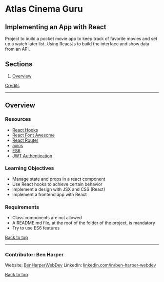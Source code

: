 # Atlas Cinema Guru
## Implementing an App with React

Project to build a pocket movie app to keep track of favorite movies and set up a watch later list. Using ReactJs to build the interface and show data from an API.

## Sections
<a name="Sections"></a>
1. [Overview](#overview)

[Credits](#Credits)

__________________________________________________________________________________________________________________________________________
## Overview
<a name="overview"></a>

### Resources
- [React Hooks](https://legacy.reactjs.org/docs/hooks-intro.html)
- [React Font Awesome](https://docs.fontawesome.com/v5/web/use-with/react)
- [React Router](https://reactrouter.com/en/main)
- [axios](https://github.com/axios/axios)
- [ES6](https://www.w3schools.com/js/js_es6.asp)
- [JWT Authentication](https://jwt.io/introduction)

### Learning Objectives
- Manage state and props in a react component
- Use React hooks to achieve certain behavior
- Implement a design with JSX and CSS (React)
- Implement a frontend app with React

### Requirements
- Class components are not allowed
- A README.md file, at the root of the folder of the project, is mandatory
- Try to use ES6 features

[Back to top](#Sections)
__________________________________________________________________________________________________________________________________________
<a name="Credits"></a>
### Contributor: Ben Harper
Website: [BenHarperWebDev](https://henbarper.github.io/benharperwebdev/)
LinkedIn: [linkedin.com/in/ben-harper-webdev](https://www.linkedin.com/in/ben-harper-webdev/)

[Back to top](#Sections)